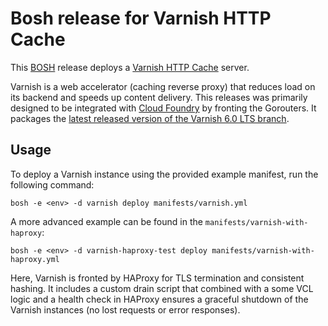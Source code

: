 # Bosh release for Varnish HTTP Cache

This [BOSH](https://bosh.io/) release deploys a [Varnish HTTP Cache](https://varnish-cache.org/) server.

Varnish is a web accelerator (caching reverse proxy) that reduces load on its backend and speeds up content delivery.
This releases was primarily designed to be integrated with [Cloud Foundry](https://www.cloudfoundry.org/) by fronting the Gorouters. It packages the [latest released version of the Varnish 6.0 LTS branch](https://varnish-cache.org/lists/pipermail/varnish-announce/2021-November/000749.html).

## Usage

To deploy a Varnish instance using the provided example manifest, run the following command:

```
bosh -e <env> -d varnish deploy manifests/varnish.yml
```

A more advanced example can be found in the `manifests/varnish-with-haproxy`:

```
bosh -e <env> -d varnish-haproxy-test deploy manifests/varnish-with-haproxy.yml
```

Here, Varnish is fronted by HAProxy for TLS termination and consistent hashing.
It includes a custom drain script that combined with a some VCL logic and a health check in HAProxy ensures a graceful shutdown of the Varnish instances (no lost requests or error responses).
